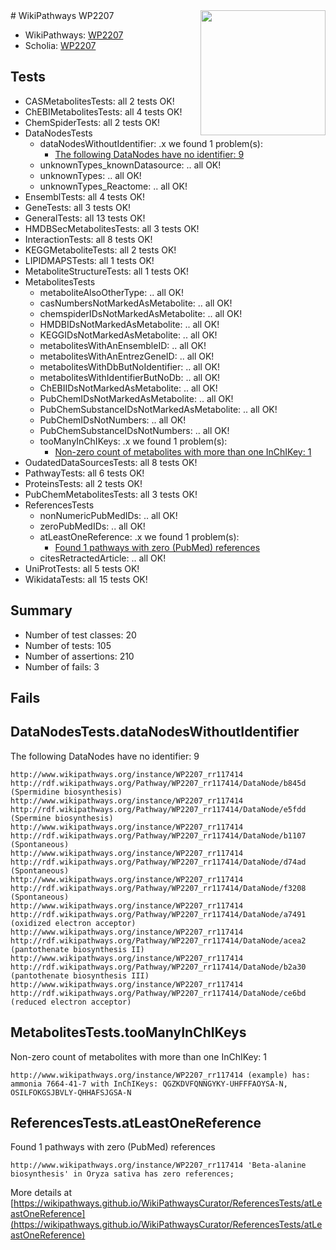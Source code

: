 <img style="float: right; width: 200px" src="https://upload.wikimedia.org/wikipedia/commons/thumb/8/83/Wplogo_with_text_500.png/640px-Wplogo_with_text_500.png" />
# WikiPathways WP2207

* WikiPathways: [WP2207](https://new.wikipathways.org/pathways/WP2207)
* Scholia: [WP2207](https://scholia.toolforge.org/wikipathways/WP2207)
## Tests
* CASMetabolitesTests: all 2 tests OK!
* ChEBIMetabolitesTests: all 4 tests OK!
* ChemSpiderTests: all 2 tests OK!
* DataNodesTests
    * dataNodesWithoutIdentifier: .x we found 1 problem(s):
        * [The following DataNodes have no identifier: 9](#d2d32fa8)
    * unknownTypes_knownDatasource: .. all OK!
    * unknownTypes: .. all OK!
    * unknownTypes_Reactome: .. all OK!
* EnsemblTests: all 4 tests OK!
* GeneTests: all 3 tests OK!
* GeneralTests: all 13 tests OK!
* HMDBSecMetabolitesTests: all 3 tests OK!
* InteractionTests: all 8 tests OK!
* KEGGMetaboliteTests: all 2 tests OK!
* LIPIDMAPSTests: all 1 tests OK!
* MetaboliteStructureTests: all 1 tests OK!
* MetabolitesTests
    * metaboliteAlsoOtherType: .. all OK!
    * casNumbersNotMarkedAsMetabolite: .. all OK!
    * chemspiderIDsNotMarkedAsMetabolite: .. all OK!
    * HMDBIDsNotMarkedAsMetabolite: .. all OK!
    * KEGGIDsNotMarkedAsMetabolite: .. all OK!
    * metabolitesWithAnEnsembleID: .. all OK!
    * metabolitesWithAnEntrezGeneID: .. all OK!
    * metabolitesWithDbButNoIdentifier: .. all OK!
    * metabolitesWithIdentifierButNoDb: .. all OK!
    * ChEBIIDsNotMarkedAsMetabolite: .. all OK!
    * PubChemIDsNotMarkedAsMetabolite: .. all OK!
    * PubChemSubstanceIDsNotMarkedAsMetabolite: .. all OK!
    * PubChemIDsNotNumbers: .. all OK!
    * PubChemSubstanceIDsNotNumbers: .. all OK!
    * tooManyInChIKeys: .x we found 1 problem(s):
        * [Non-zero count of metabolites with more than one InChIKey: 1](#a4e4037e)
* OudatedDataSourcesTests: all 8 tests OK!
* PathwayTests: all 6 tests OK!
* ProteinsTests: all 2 tests OK!
* PubChemMetabolitesTests: all 3 tests OK!
* ReferencesTests
    * nonNumericPubMedIDs: .. all OK!
    * zeroPubMedIDs: .. all OK!
    * atLeastOneReference: .x we found 1 problem(s):
        * [Found 1 pathways with zero (PubMed) references](#d0a459f0)
    * citesRetractedArticle: .. all OK!
* UniProtTests: all 5 tests OK!
* WikidataTests: all 15 tests OK!


## Summary

* Number of test classes: 20
* Number of tests: 105
* Number of assertions: 210
* Number of fails: 3

## Fails

<a name="d2d32fa8" />

## DataNodesTests.dataNodesWithoutIdentifier

The following DataNodes have no identifier: 9
```
http://www.wikipathways.org/instance/WP2207_rr117414 http://rdf.wikipathways.org/Pathway/WP2207_rr117414/DataNode/b845d (Spermidine biosynthesis)
http://www.wikipathways.org/instance/WP2207_rr117414 http://rdf.wikipathways.org/Pathway/WP2207_rr117414/DataNode/e5fdd (Spermine biosynthesis)
http://www.wikipathways.org/instance/WP2207_rr117414 http://rdf.wikipathways.org/Pathway/WP2207_rr117414/DataNode/b1107 (Spontaneous)
http://www.wikipathways.org/instance/WP2207_rr117414 http://rdf.wikipathways.org/Pathway/WP2207_rr117414/DataNode/d74ad (Spontaneous)
http://www.wikipathways.org/instance/WP2207_rr117414 http://rdf.wikipathways.org/Pathway/WP2207_rr117414/DataNode/f3208 (Spontaneous)
http://www.wikipathways.org/instance/WP2207_rr117414 http://rdf.wikipathways.org/Pathway/WP2207_rr117414/DataNode/a7491 (oxidized electron acceptor)
http://www.wikipathways.org/instance/WP2207_rr117414 http://rdf.wikipathways.org/Pathway/WP2207_rr117414/DataNode/acea2 (pantothenate biosynthesis II)
http://www.wikipathways.org/instance/WP2207_rr117414 http://rdf.wikipathways.org/Pathway/WP2207_rr117414/DataNode/b2a30 (pantothenate biosynthesis III)
http://www.wikipathways.org/instance/WP2207_rr117414 http://rdf.wikipathways.org/Pathway/WP2207_rr117414/DataNode/ce6bd (reduced electron acceptor)
```

<a name="a4e4037e" />

## MetabolitesTests.tooManyInChIKeys

Non-zero count of metabolites with more than one InChIKey: 1
```
http://www.wikipathways.org/instance/WP2207_rr117414 (example) has: ammonia 7664-41-7 with InChIKeys: QGZKDVFQNNGYKY-UHFFFAOYSA-N, OSILFOKGSJBVLY-QHHAFSJGSA-N
```

<a name="d0a459f0" />

## ReferencesTests.atLeastOneReference

Found 1 pathways with zero (PubMed) references
```
http://www.wikipathways.org/instance/WP2207_rr117414 'Beta-alanine biosynthesis' in Oryza sativa has zero references; 
```

More details at [https://wikipathways.github.io/WikiPathwaysCurator/ReferencesTests/atLeastOneReference](https://wikipathways.github.io/WikiPathwaysCurator/ReferencesTests/atLeastOneReference)

